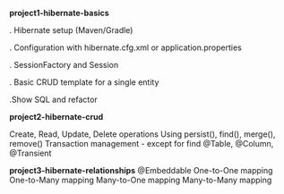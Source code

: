 **project1-hibernate-basics**

. Hibernate setup (Maven/Gradle)

. Configuration with hibernate.cfg.xml or application.properties

. SessionFactory and Session

. Basic CRUD template for a single entity

.Show SQL and refactor

**project2-hibernate-crud**

Create, Read, Update, Delete operations
Using persist(), find(), merge(), remove()
Transaction management - except for find
@Table, @Column, @Transient

**project3-hibernate-relationships**
@Embeddable
One-to-One mapping
One-to-Many mapping
Many-to-One mapping
Many-to-Many mapping
